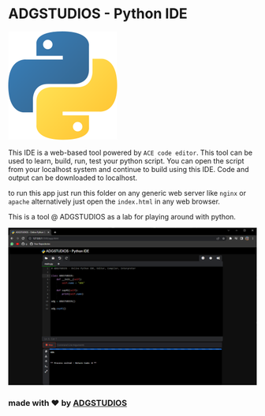 # ADGSTUDIOS - Python IDE

![](./static/img/pythonlogo.svg)

This IDE is a web-based tool powered by `ACE code editor`. This tool can be used to learn, build, run, test your python script. You can open the script from your localhost system and continue to build using this IDE. Code and output can be downloaded to localhost.

to run this app just run this folder on any generic web server like `nginx` or `apache` alternatively just open the `index.html` in any web browser.

This is a tool @ ADGSTUDIOS as a lab for playing around with 
python.

![](./screenshots/appscreenshot.png)


### made with ❤️ by [ADGSTUDIOS](https://adgstudios.com)
